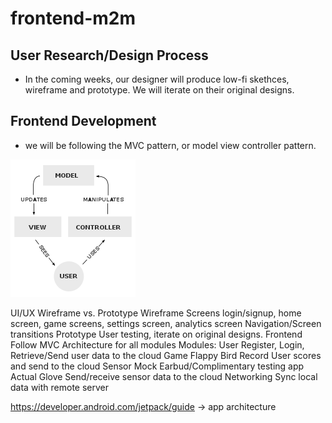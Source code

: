 # frontend-m2m

## User Research/Design Process 
- In the coming weeks, our designer will produce low-fi skethces, wireframe and prototype. We will iterate on their original designs.

## Frontend Development 
- we will be following the MVC pattern, or model view controller pattern. 

![mvc](/photos/mvc.png "mvc")

UI/UX
Wireframe vs. Prototype 
Wireframe
Screens 
login/signup, home screen, game screens, settings screen, analytics screen 
Navigation/Screen transitions 
Prototype 
User testing, iterate on original designs. 
Frontend
Follow MVC Architecture for all modules
Modules:
User
Register, Login, Retrieve/Send user data to the cloud
Game
Flappy Bird 
Record User scores and send to the cloud
Sensor 
Mock
Earbud/Complimentary testing app
Actual Glove
Send/receive sensor data to the cloud
Networking
Sync local data with remote server
 
https://developer.android.com/jetpack/guide -> app architecture

